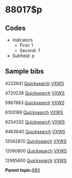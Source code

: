 # 88017$p

## Codes

-   Indicators
    -   First: 1
    -   Second: 7
-   Subfield: p

## Sample bibs

4232941 [Quicksearch](https://search.library.yale.edu/catalog/4232941) [VXWS](http://prodorbis.library.yale.edu:7014/vxws/GetHoldingsService?bibId=4232941)

4720228 [Quicksearch](https://search.library.yale.edu/catalog/4720228) [VXWS](http://prodorbis.library.yale.edu:7014/vxws/GetHoldingsService?bibId=4720228)

5967863 [Quicksearch](https://search.library.yale.edu/catalog/5967863) [VXWS](http://prodorbis.library.yale.edu:7014/vxws/GetHoldingsService?bibId=5967863)

6103189 [Quicksearch](https://search.library.yale.edu/catalog/6103189) [VXWS](http://prodorbis.library.yale.edu:7014/vxws/GetHoldingsService?bibId=6103189)

8254332 [Quicksearch](https://search.library.yale.edu/catalog/8254332) [VXWS](http://prodorbis.library.yale.edu:7014/vxws/GetHoldingsService?bibId=8254332)

9463640 [Quicksearch](https://search.library.yale.edu/catalog/9463640) [VXWS](http://prodorbis.library.yale.edu:7014/vxws/GetHoldingsService?bibId=9463640)

12042870 [Quicksearch](https://search.library.yale.edu/catalog/12042870) [VXWS](http://prodorbis.library.yale.edu:7014/vxws/GetHoldingsService?bibId=12042870)

12060800 [Quicksearch](https://search.library.yale.edu/catalog/12060800) [VXWS](http://prodorbis.library.yale.edu:7014/vxws/GetHoldingsService?bibId=12060800)

12985600 [Quicksearch](https://search.library.yale.edu/catalog/12985600) [VXWS](http://prodorbis.library.yale.edu:7014/vxws/GetHoldingsService?bibId=12985600)

**Parent topic:**[880](../../tags/880/880.md)

